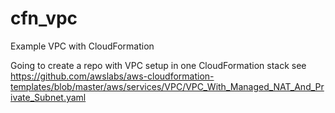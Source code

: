 # cfn_vpc
Example VPC with CloudFormation

Going to create a repo with VPC setup in one CloudFormation stack
see https://github.com/awslabs/aws-cloudformation-templates/blob/master/aws/services/VPC/VPC_With_Managed_NAT_And_Private_Subnet.yaml
